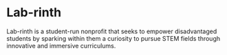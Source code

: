 # Lab-rinth
Lab-rinth is a student-run nonprofit that seeks to empower disadvantaged students by sparking within them a curiosity to pursue STEM fields through innovative and immersive curriculums.
